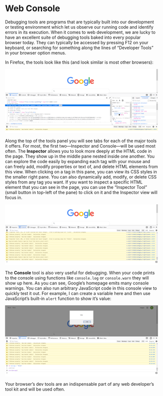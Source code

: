﻿# Web Console

Debugging tools are programs that are typically built into our development or testing environment which let us observe our running code and identify errors in its execution. When it comes to web development, we are lucky to have an excellent suite of debugging tools baked into every popular browser today. They can typically be accessed by pressing F12 on your keyboard, or searching for something along the lines of “Developer Tools” in your browser option menus. 

In Firefox, the tools look like this (and look similar is most other browsers):


![Web Console Inspector](./images/inspector.png)


Along the top of the tools panel you will see tabs for each of the major tools it offers. For most, the first two—Inspector and Console—will be used most often. The **Inspector** allows you to look more deeply at the HTML code in the page. They show up in the middle pane nested inside one another. You can explore the code easily by expanding each tag with your mouse and can freely add, modify properties or text of, and delete HTML elements from this view. When clicking on a tag in this pane, you can view its CSS styles in the smaller right pane. You can also dynamically add, modify, or delete CSS styles from any tag you want. If you want to inspect a specific HTML element that you can see in the page, you can use the “Inspector Tool” (small button in top-left of the pane) to click on it and the Inspector view will focus in.



![Web Console](./images/console.png)


The **Console** tool is also very useful for debugging. When your code prints to the console using functions like `console.log` or `console.warn` they will show up here. As you can see, Google’s homepage emits many console warnings. You can also run arbitrary JavaScript code in this console view to quickly test it out. For example, I can create a variable here and then use JavaScript’s built-in `alert` function to show it’s value: 


![JavaScript alert](images/alert-code.png)


Your browser’s dev tools are an indispensable part of any web developer’s tool kit and will be used often.
